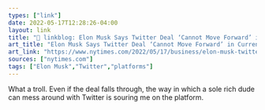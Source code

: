 ```yaml
---
types: ["link"]
date: 2022-05-17T12:28:26-04:00
layout: link
title: "🔗 linkblog: Elon Musk Says Twitter Deal ‘Cannot Move Forward’ in Current State - The New York Times'"
art_title: "Elon Musk Says Twitter Deal ‘Cannot Move Forward’ in Current State - The New York Times"
art_link: "https://www.nytimes.com/2022/05/17/business/elon-musk-twitter.html"
sources: ["nytimes.com"]
tags: ["Elon Musk","Twitter","platforms"]
---
```

What a troll. Even if the deal falls through, the way in which a sole rich dude can mess around with Twitter is souring me on the platform.
